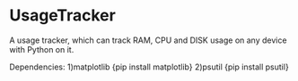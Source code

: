 # UsageTracker
A  usage tracker, which can track RAM, CPU and DISK usage on any device with Python on it.

Dependencies: 1)matplotlib {pip install matplotlib}
              2)psutil {pip install psutil}
